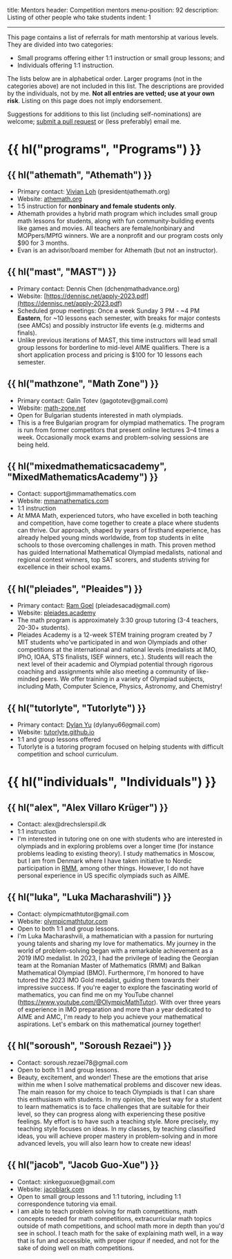 title: Mentors
header: Competition mentors
menu-position: 92
description: Listing of other people who take students
indent: 1

---

This page contains a list of referrals for math mentorship at various levels.
They are divided into two categories:

- Small programs offering either 1:1 instruction or small group lessons; and
- Individuals offering 1:1 instruction.

The lists below are in alphabetical order.
Larger programs (not in the categories above) are not included in this list.
The descriptions are provided by the individuals, not by me.
**Not all entries are vetted; use at your own risk**.
Listing on this page does not imply endorsement.

Suggestions for additions to this list (including self-nominations) are welcome;
[submit a pull request](https://github.com/vEnhance/web.evanchen.cc/edit/main/input/mentors.md)
or (less preferably) email me.

# {{ hl("programs", "Programs") }}

## {{ hl("athemath", "Athemath") }}

- Primary contact: [Vivian Loh](https://www.egmo.org/people/person2122/)
  ($\text{president}\texttt{@}\text{athemath}{.}\text{org}$)
- Website: [athemath.org](https://athemath.org)
- 1:5 instruction for **nonbinary and female students only**.
- Athemath provides a hybrid math program which includes small group
  math lessons for students, along with fun community-building events like games and movies.
  All teachers are female/nonbinary and MOPpers/MPfG winners.
  We are a nonprofit and our program costs only \$90 for 3 months.
- Evan is an advisor/board member for Athemath (but not an instructor).

## {{ hl("mast", "MAST") }}

- Primary contact: Dennis Chen
  ($\text{dchen}\texttt{@}\text{mathadvance}{.}\text{org}$)
- Website: [https://dennisc.net/apply-2023.pdf](https://dennisc.net/apply-2023.pdf)
- Scheduled group meetings: Once a week Sunday 3 PM - ~4 PM **Eastern**, for ~10
  lessons each semester, with breaks for major contests (see AMCs) and possibly
  instructor life events (e.g. midterms and finals).
- Unlike previous iterations of MAST, this time instructors will
  lead small group lessons for borderline to mid-level AIME qualifiers.
  There is a short application process and pricing is \$100 for 10 lessons
  each semester.

## {{ hl("mathzone", "Math Zone") }}

- Primary contact: Galin Totev
  ($\text{gagototev}@\text{gmail}{.}\text{com}$)
- Website: [math-zone.net](https://math-zone.net/)
- Open for Bulgarian students interested in math olympiads.
- This is a free Bulgarian program for olympiad mathematics.
  The program is run from former competitors
  that present online lectures 3–4 times a week.
  Occasionally mock exams and problem-solving sessions are being held.

## {{ hl("mixedmathematicsacademy", "MixedMathematicsAcademy") }}

- Contact: $\text{support}@\text{mmamathematics}.\text{com}$
- Website: [mmamathematics.com](https://www.mmamathematics.com/)
- 1:1 instruction
- At MMA Math, experienced tutors, who have excelled in both teaching and competition,
  have come together to create a place where students can thrive. Our approach, shaped
  by years of firsthand experience, has already helped young minds worldwide, from top
  students in elite schools to those overcoming challenges in math. This proven method
  has guided International Mathematical Olympiad medalists, national and regional contest
  winners, top SAT scorers, and students striving for excellence in their school exams.

## {{ hl("pleiades", "Pleaides") }}

- Primary contact: [Ram Goel](https://www.imo-official.org/participant_r.aspx?id=31808)
  ($\text{pleiadesacad}\texttt{@}\text{gmail}{.}\text{com}$)
- Website: [pleiades.academy](https://pleiades.academy/)
- The math program is approximately 3:30 group tutoring
  (3-4 teachers, 20-30+ students).
- Pleiades Academy is a 12-week STEM training program created by 7 MIT
  students who've participated in and won Olympiads and other competitions at
  the international and national levels (medalists at IMO, IPhO, IOAA, STS
  finalists, ISEF winners, etc.). Students will reach the next level of their
  academic and Olympiad potential through rigorous coaching and assignments
  while also meeting a community of like-minded peers.
  We offer training in a variety of Olympiad subjects, including Math,
  Computer Science, Physics, Astronomy, and Chemistry!

## {{ hl("tutorlyte", "Tutorlyte") }}

- Primary contact: [Dylan Yu](https://yu-dylan.github.io/)
  ($\text{dylanyu66}\texttt{@}\text{gmail}{.}\text{com}$)
- Website: [tutorlyte.github.io](https://tutorlyte.github.io/)
- 1:1 and group lessons offered
- Tutorlyte is a tutoring program focused on helping students
  with difficult competition and school curriculum.

# {{ hl("individuals", "Individuals") }}

## {{ hl("alex", "Alex Villaro Krüger") }}

- Contact: $\text{alex}@\text{drechslerspil}{.}\text{dk}$
- 1:1 instruction
- I'm interested in tutoring one on one with students who are interested in
  olympiads and in exploring problems over a longer time (for instance problems
  leading to existing theory). I study mathematics in Moscow, but I am from
  Denmark where I have taken initiative to Nordic participation in
  [RMM](https://en.wikipedia.org/wiki/Romanian_Master_of_Mathematics_and_Sciences),
  among other things. However, I do not have personal experience in US specific
  olympiads such as AIME.

## {{ hl("luka", "Luka Macharashvili") }}

- Contact: $\text{olympicmathtutor}@\text{gmail}{.}\text{com}$
- Website: [olympicmathtutor.com](https://olympicmathtutor.com/)
- Open to both 1:1 and group lessons.
- I'm Luka Macharashvili, a mathematician with a passion for nurturing young talents
  and sharing my love for mathematics. My journey in the world of problem-solving
  began with a remarkable achievement as a 2019 IMO medalist. In 2023, I had the
  privilege of leading the Georgian team at the Romanian Master of Mathematics (RMM)
  and Balkan Mathematical Olympiad (BMO). Furthermore, I'm honored to have tutored
  the 2023 IMO Gold medalist, guiding them towards their impressive success.
  If you're eager to explore the fascinating world of mathematics, you can find me
  on my YouTube channel (https://www.youtube.com/@OlympicMathTutor).
  With over three years of experience in IMO preparation and more than a year dedicated
  to AIME and AMC, I'm ready to help you achieve your mathematical aspirations.
  Let's embark on this mathematical journey together!

## {{ hl("soroush", "Soroush Rezaei") }}

- Contact: $\text{soroush.rezaei78}@\text{gmail}{.}\text{com}$
- Open to both 1:1 and group lessons.
- Beauty, excitement, and wonder! These are the emotions that arise within me
  when I solve mathematical problems and discover new ideas. The main reason
  for my choice to teach Olympiads is that I can share this enthusiasm with
  students. In my opinion, the best way for a student to learn mathematics is
  to face challenges that are suitable for their level, so they can progress
  along with experiencing these positive feelings. My effort is to have such
  a teaching style. More precisely, my teaching style focuses on ideas. In my
  classes, by teaching classified ideas, you will achieve proper mastery in
  problem-solving and in more advanced levels, you will also learn how to
  create new ideas!

## {{ hl("jacob", "Jacob Guo-Xue") }}

- Contact: $\text{xinkeguoxue}@\text{gmail}{.}\text{com}$
- Website: [jacoblark.com](https://jacoblark.com/)
- Open to small group lessons and 1:1 tutoring, including 1:1 correspondence
  tutoring via email.
- I am able to teach problem solving for math competitions, math concepts
  needed for math competitions, extracurricular math topics outside of math
  competitions, and school math more in depth than you'd see in school. I
  teach math for the sake of explaining math well, in a way that is fun and
  accessible, with proper rigour if needed, and not for the sake of doing
  well on math competitions.
